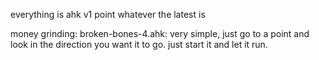 everything is ahk v1 point whatever the latest is

money grinding:
broken-bones-4.ahk: very simple, just go to a point and look in the direction you want it to go. just start it and let it run.
